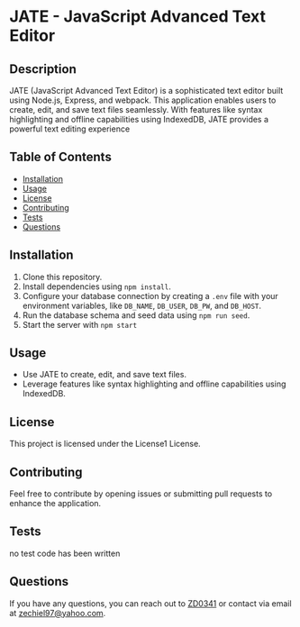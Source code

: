 # JATE - JavaScript Advanced Text Editor
  
  ## Description
 JATE (JavaScript Advanced Text Editor) is a sophisticated text editor built using Node.js, Express, and webpack. This application enables users to create, edit, and save text files seamlessly. With features like syntax highlighting and offline capabilities using IndexedDB, JATE provides a powerful text editing experience
  
  ## Table of Contents
  - [Installation](#installation)
  - [Usage](#usage)
  - [License](#license)
  - [Contributing](#contributing)
  - [Tests](#tests)
  - [Questions](#questions)
  
  ## Installation
  1. Clone this repository.
  2. Install dependencies using `npm install`.
  3. Configure your database connection by creating a `.env` file with your environment variables, like `DB_NAME`, `DB_USER`, `DB_PW`, and `DB_HOST`.
  4. Run the database schema and seed data using `npm run seed`.
  5. Start the server with `npm start`
  
  ## Usage
  - Use JATE to create, edit, and save text files.
  - Leverage features like syntax highlighting and offline capabilities using IndexedDB.
  
  ## License
  This project is licensed under the License1 License.
  
  ## Contributing
  Feel free to contribute by opening issues or submitting pull requests to enhance the application.

  
  ## Tests
  no test code has been written
  
  ## Questions
  If you have any questions, you can reach out to [ZD0341](https://github.com/ZD0341) or contact via email at zechiel97@yahoo.com.
  